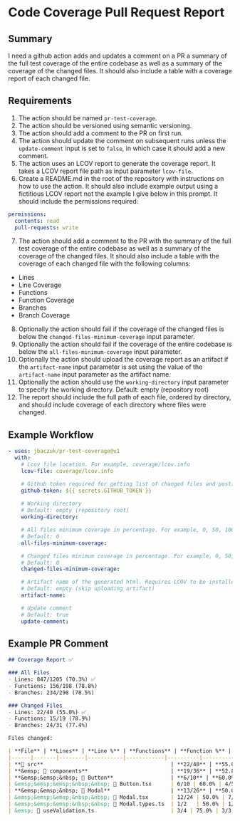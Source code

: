 # Code Coverage Pull Request Report

## Summary

I need a github action adds and updates a comment on a PR a summary of the full test coverage of the entire codebase as well as a summary of the coverage of the changed files. It should also include a table with a coverage report of each changed file.

## Requirements
1. The action should be named `pr-test-coverage`.
2. The action should be versioned using semantic versioning.
3. The action should add a comment to the PR on first run.
4. The action should update the comment on subsequent runs unless the `update-comment` input is set to `false`, in which case it should add a new comment.
5. The action uses an LCOV report to generate the coverage report. It takes a LCOV report file path as input parameter `lcov-file`.
6. Create a README.md in the root of the repository with instructions on how to use the action. It should also include example output using a fictitious LCOV report not the example I give below in this prompt. It should include the permissions required:
```yaml
permissions: 
  contents: read
  pull-requests: write
```
7. The action should add a comment to the PR with the summary of the full test coverage of the entire codebase as well as a summary of the coverage of the changed files. It should also include a table with the coverage of each changed file with the following columns:
- Lines
- Line Coverage
- Functions
- Function Coverage
- Branches
- Branch Coverage
8. Optionally the action should fail if the coverage of the changed files is below the `changed-files-minimum-coverage` input parameter.
9. Optionally the action should fail if the coverage of the entire codebase is below the `all-files-minimum-coverage` input parameter.
10. Optionally the action should upload the coverage report as an artifact if the `artifact-name` input parameter is set using the value of the `artifact-name` input parameter as the artifact name.
11. Optionally the action should use the `working-directory` input parameter to specify the working directory. Default: empty (repository root)
12. The report should include the full path of each file, ordered by directory, and should include coverage of each directory where files were changed.

## Example Workflow
```yaml
- uses: jbaczuk/pr-test-coverage@v1
  with:
    # Lcov file location. For example, coverage/lcov.info
    lcov-file: coverage/lcov.info

    # Github token required for getting list of changed files and posting comments
    github-token: ${{ secrets.GITHUB_TOKEN }}
    
    # Working directory
    # Default: empty (repository root)
    working-directory:

    # All files minimum coverage in percentage. For example, 0, 50, 100
    # Default: 0
    all-files-minimum-coverage:

    # Changed files minimum coverage in percentage. For example, 0, 50, 100
    # Default: 0
    changed-files-minimum-coverage:

    # Artifact name of the generated html. Requires LCOV to be installed
    # Default: empty (skip uploading artifact)
    artifact-name:

    # Update comment
    # Default: true
    update-comment:
```

## Example PR Comment

```markdown
## Coverage Report ✅

### All Files
- Lines: 847/1205 (70.3%) ✅
- Functions: 156/198 (78.8%)
- Branches: 234/298 (78.5%)

### Changed Files
- Lines: 22/40 (55.0%) ✅
- Functions: 15/19 (78.9%)
- Branches: 24/31 (77.4%)

Files changed:

| **File** | **Lines** | **Line %** | **Functions** | **Function %** | **Branches** | **Branch %** |
|------|-------|--------|-----------|------------|----------|----------|
| **📁 src**                                        | **22/40** | **55.0%** | **15/19** | **78.9%** | **24/31** | **77.4%** |
| **&emsp; 📁 components**                          | **19/36** | **52.8%** | **12/16** | **75.0%** | **22/27** | **81.5%** |
| **&emsp;&emsp;&nbsp; 📁 Button**                  | **6/10** | **60.0%** | **4/5** | **80.0%** | **8/10** | **80.0%** |
| &emsp;&emsp;&emsp;&nbsp;&nbsp; 📄 Button.tsx      | 6/10 | 60.0% | 4/5 | 80.0% | 8/10 | 80.0% |
| **&emsp;&emsp;&nbsp; 📁 Modal**                   | **13/26** | **50.0%** | **8/11** | **72.7%** | **14/17** | **82.4%** |
| &emsp;&emsp;&emsp;&nbsp;&nbsp; 📄 Modal.tsx       | 12/24 | 50.0% | 7/10 | 70.0% | 12/15 | 80.0% |
| &emsp;&emsp;&emsp;&nbsp;&nbsp; 📄 Modal.types.ts  | 1/2   | 50.0% | 1/1 | 100.0% | 2/2   | 100.0% |
| &emsp; 📄 useValidation.ts                        | 3/4 | 75.0% | 3/3  | 100.0% | 2/4   | 50.0% |
```